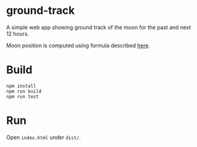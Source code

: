 # ground-track
A simple web app showing ground track of the moon for the past and next 12 hours.

Moon position is computed using formula described [here](http://aa.quae.nl/en/reken/hemelpositie.html#2).

# Build
```
npm install
npm run build
npm run test
```

# Run
Open `index.html` under `dist/`.
